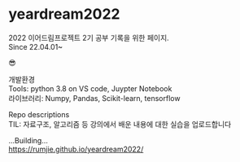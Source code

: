 # yeardream2022
2022 이어드림프로젝트 2기 공부 기록을 위한 페이지.  
Since 22.04.01~

😎

개발환경<br>
Tools: python 3.8 on VS code, Juypter Notebook <br>
라이브러리: Numpy, Pandas, Scikit-learn, tensorflow <br>

Repo descriptions <br>
TIL: 자료구조, 알고리즘 등 강의에서 배운 내용에 대한 실습을 업로드합니다

...Building...   
https://rumjie.github.io/yeardream2022/
